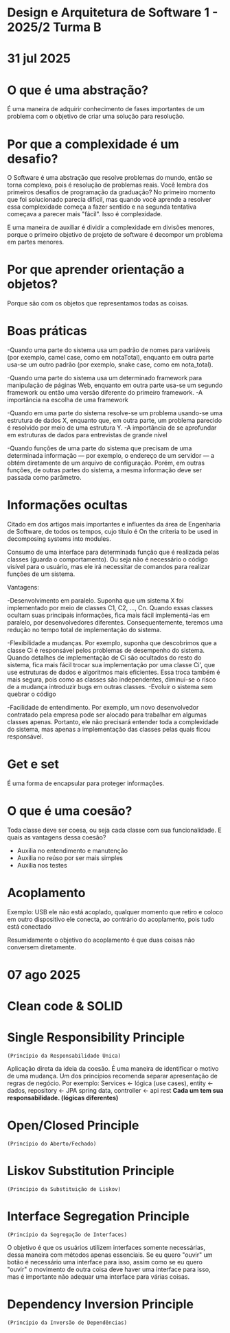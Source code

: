 # Design e Arquitetura de Software 1 - 2025/2 Turma B

# 31 jul 2025

# O que é uma abstração?

É uma maneira de adquirir conhecimento de fases importantes de um problema com o objetivo de criar
uma solução para resolução.

# Por que a complexidade é um desafio?

O Software é uma abstração que resolve problemas do mundo, então se torna complexo, pois
é resolução de problemas reais. 
Você lembra dos primeiros desafios de programação da graduação? No primeiro
momento que foi solucionado parecia difícil, mas quando você aprende a resolver essa
complexidade começa a fazer sentido e na segunda tentativa começava a parecer mais "fácil". 
Isso é complexidade.

E uma maneira de auxiliar é dividir a complexidade em divisões menores, porque o primeiro objetivo de projeto de software
é decompor um problema em partes menores. 

# Por que aprender orientação a objetos?

Porque são com os objetos que representamos todas as coisas. 

# Boas práticas 
-Quando uma parte do sistema usa um padrão de nomes para variáveis (por exemplo, camel case, como em notaTotal),
enquanto em outra parte usa-se um outro padrão (por exemplo, snake case, como em nota_total).

-Quando uma parte do sistema usa um determinado framework para manipulação de páginas Web,
enquanto em outra parte usa-se um segundo framework ou então uma versão diferente do primeiro framework.
    -A importância na escolha de uma framework

-Quando em uma parte do sistema resolve-se um problema usando-se uma estrutura de dados X,
enquanto que, em outra parte, um problema parecido é resolvido por meio de uma estrutura Y. 
    -A importância de se aprofundar em estruturas de dados para entrevistas de grande nível

-Quando funções de uma parte do sistema que precisam de uma determinada informação — por exemplo,
o endereço de um servidor — a obtém diretamente de um arquivo de configuração. Porém, em outras funções,
de outras partes do sistema, a mesma informação deve ser passada como parâmetro.

# Informações ocultas
Citado em dos artigos mais importantes e influentes da área de Engenharia de Software,
de todos os tempos, cujo título é On the criteria to be used in decomposing systems into modules. 

Consumo de uma interface para determinada função que é realizada pelas classes (guarda o comportamento). Ou seja não é necessário
o código visível para o usuário, mas ele irá necessitar de comandos para realizar funções de
um sistema. 

Vantagens: 

-Desenvolvimento em paralelo. Suponha que um sistema X foi implementado por meio de classes C1, C2, …, Cn.
Quando essas classes ocultam suas principais informações, fica mais fácil implementá-las em paralelo,
por desenvolvedores diferentes. Consequentemente, teremos uma redução no tempo total de implementação do sistema.

-Flexibilidade a mudanças. Por exemplo, suponha que descobrimos que a classe Ci é responsável pelos problemas de desempenho do sistema.
Quando detalhes de implementação de Ci são ocultados do resto do sistema, fica mais fácil trocar sua implementação por uma classe Ci',
que use estruturas de dados e algoritmos mais eficientes. Essa troca também é mais segura, pois como as classes são independentes,
diminui-se o risco de a mudança introduzir bugs em outras classes.
    -Evoluir o sistema sem quebrar o código

-Facilidade de entendimento. Por exemplo, um novo desenvolvedor contratado pela
empresa pode ser alocado para trabalhar em algumas classes apenas. Portanto,
ele não precisará entender toda a complexidade do sistema, mas apenas a implementação
das classes pelas quais ficou responsável.

# Get e set

É uma forma de encapsular para proteger informações. 

# O que é uma coesão?

Toda classe deve ser coesa, ou seja cada classe com sua funcionalidade. E quais as vantagens dessa coesão?
- Auxilia no entendimento e manutenção
- Auxilia no reúso por ser mais simples
- Auxilia nos testes

# Acoplamento 

Exemplo: USB ele não está acoplado, qualquer momento que retiro e coloco em outro dispositivo ele conecta, ao contrário do acoplamento, pois tudo está conectado 

Resumidamente o objetivo do acoplamento é que duas coisas não conversem diretamente. 

# 07 ago 2025
# Clean code & SOLID

# Single Responsibility Principle
    (Princípio da Responsabilidade Única)
Aplicação direta da ideia da coesão. 
É uma maneira de identificar o motivo de uma mudança. 
Um dos princípios recomenda separar apresentação de regras de negócio. Por exemplo: Services <- lógica (use cases), entity <- dados, repository <- JPA spring data, controller <- api rest
**Cada um tem sua responsabilidade. (lógicas diferentes)**

# Open/Closed Principle
    (Princípio do Aberto/Fechado)

# Liskov Substitution Principle
    (Princípio da Substituição de Liskov)

# Interface Segregation Principle
    (Princípio da Segregação de Interfaces)
O objetivo é que os usuários utilizem interfaces somente necessárias, dessa maneira com métodos apenas essenciais. 
Se eu quero "ouvir" um botão é necessário uma interface para isso, assim como se eu quero "ouvir" o movimento de outra coisa deve haver uma interface para isso, mas é importante não adequar uma interface para várias coisas. 

# Dependency Inversion Principle
    (Princípio da Inversão de Dependências)




